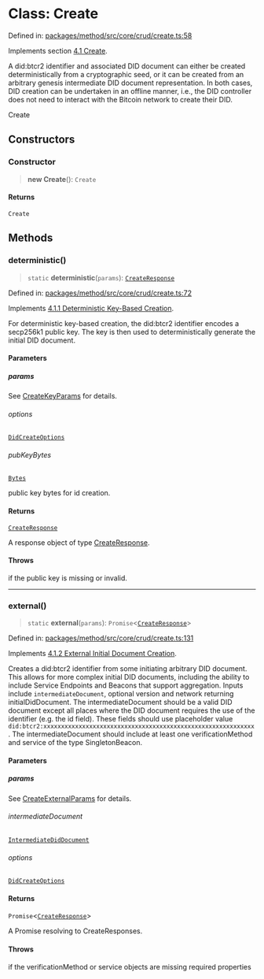 # Class: Create

Defined in: [packages/method/src/core/crud/create.ts:58](https://github.com/dcdpr/did-btcr2-js/blob/c82bc5c69016e1146a0c52c6e6b21621f5abd6d4/packages/method/src/core/crud/create.ts#L58)

Implements section [4.1 Create](https://dcdpr.github.io/did-btcr2/#create).

A did:btcr2 identifier and associated DID document can either be created deterministically from a cryptographic seed,
or it can be created from an arbitrary genesis intermediate DID document representation. In both cases, DID creation
can be undertaken in an offline manner, i.e., the DID controller does not need to interact with the Bitcoin network
to create their DID.

 Create

## Constructors

### Constructor

> **new Create**(): `Create`

#### Returns

`Create`

## Methods

### deterministic()

> `static` **deterministic**(`params`): [`CreateResponse`](../type-aliases/CreateResponse.md)

Defined in: [packages/method/src/core/crud/create.ts:72](https://github.com/dcdpr/did-btcr2-js/blob/c82bc5c69016e1146a0c52c6e6b21621f5abd6d4/packages/method/src/core/crud/create.ts#L72)

Implements [4.1.1 Deterministic Key-Based Creation](https://dcdpr.github.io/did-btcr2/#deterministic-key-based-creation).

For deterministic key-based creation, the did:btcr2 identifier encodes a secp256k1 public key. The key is then used
to deterministically generate the initial DID document.

#### Parameters

##### params

See [CreateKeyParams](../type-aliases/CreateKeyParams.md) for details.

###### options

[`DidCreateOptions`](../interfaces/DidCreateOptions.md)

###### pubKeyBytes

[`Bytes`](../../common/type-aliases/Bytes.md)

public key bytes for id creation.

#### Returns

[`CreateResponse`](../type-aliases/CreateResponse.md)

A response object of type [CreateResponse](../type-aliases/CreateResponse.md).

#### Throws

if the public key is missing or invalid.

***

### external()

> `static` **external**(`params`): `Promise`&lt;[`CreateResponse`](../type-aliases/CreateResponse.md)&gt;

Defined in: [packages/method/src/core/crud/create.ts:131](https://github.com/dcdpr/did-btcr2-js/blob/c82bc5c69016e1146a0c52c6e6b21621f5abd6d4/packages/method/src/core/crud/create.ts#L131)

Implements [4.1.2 External Initial Document Creation](https://dcdpr.github.io/did-btcr2/#external-initial-document-creation).

Creates a did:btcr2 identifier from some initiating arbitrary DID document. This allows for more complex
initial DID documents, including the ability to include Service Endpoints and Beacons that support aggregation.
Inputs include `intermediateDocument`, optional version and network returning initialDidDocument. The
intermediateDocument should be a valid DID document except all places where the DID document requires the use of
the identifier (e.g. the id field). These fields should use placeholder value
`did:btcr2:xxxxxxxxxxxxxxxxxxxxxxxxxxxxxxxxxxxxxxxxxxxxxxxxxxxxxxxxxxxx`. The intermediateDocument should include at
least one verificationMethod and service of the type SingletonBeacon.

#### Parameters

##### params

See [CreateExternalParams](../type-aliases/CreateExternalParams.md) for details.

###### intermediateDocument

[`IntermediateDidDocument`](IntermediateDidDocument.md)

###### options

[`DidCreateOptions`](../interfaces/DidCreateOptions.md)

#### Returns

`Promise`&lt;[`CreateResponse`](../type-aliases/CreateResponse.md)&gt;

A Promise resolving to CreateResponses.

#### Throws

if the verificationMethod or service objects are missing required properties
